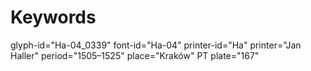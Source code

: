 # Keywords
glyph-id="Ha-04_0339"
font-id="Ha-04"
printer-id="Ha"
printer="Jan Haller"
period="1505–1525"
place="Kraków"
PT plate="167"
